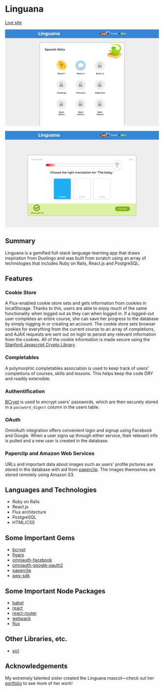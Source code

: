 # Linguana

[Live site][linguana]

[![Image of Linguana Skills Page](screenshots/screenshot1.png)][linguana]

[![Image of Linguana Lesson](screenshots/screenshot2.png)][linguana]

[linguana]: http://www.linguana.co

## Summary

Linguana is a gamified full-stack language-learning app that draws inspiration from Duolingo and was built from scratch using an array of technologies that includes Ruby on Rails, React.js and PostgreSQL.

## Features

### Cookie Store

A Flux-enabled cookie store sets and gets information from cookies in localStorage. Thanks to this, users are able to enjoy much of the same functionality when logged out as they can when logged in. If a logged-out user completes an entire course, she can save her progress to the database by simply logging in or creating an account. The cookie store sets browser cookies for everything from the current course to an array of completions, and AJAX requests are sent out on login to persist any relevant information from the cookies. All of the cookie information is made secure using the [Stanford Javascript Crypto Library][sjcl].

### Completables

A polymorphic completables association is used to keep track of users' completions of courses, skills and lessons. This helps keep the code DRY and readily extensible.

### Authentification

[BCrypt][bcrypt-link] is used to encrypt users' passwords, which are then securely stored in a `password_digest` column in the users table.

### OAuth

OmniAuth integration offers convenient login and signup using Facebook and Google. When a user signs up through either service, their relevant info is pulled and a new user is created in the database.

### Paperclip and Amazon Web Services

URLs and important data about images such as users' profile pictures are stored in the database with aid from [paperclip][paperclip]. The images themselves are stored remotely using Amazon S3.

## Languages and Technologies

* Ruby on Rails
* React.js
* Flux architecture
* PostgreSQL
* HTML/CSS

## Some Important Gems

* [bcrypt][bcrypt-link]
* [figaro][figaro-link]
* [omniauth-facebook][oauth-facebook]
* [omniauth-google-oauth2][oauth-google]
* [paperclip][paperclip]
* [aws-sdk][aws]

## Some Important Node Packages

* [babel][babel]
* [react][react]
* [react-router][react-router]
* [webpack][webpack]
* [flux][flux]

## Other Libraries, etc.

* [sjcl][sjcl]

[bcrypt-link]: https://github.com/codahale/bcrypt-ruby
[oauth-facebook]: https://github.com/mkdynamic/omniauth-facebook
[oauth-google]: https://github.com/zquestz/omniauth-google-oauth2
[paperclip]: https://github.com/thoughtbot/paperclip
[aws]: https://github.com/aws/aws-sdk-ruby
[figaro-link]: https://github.com/laserlemon/figaro
[flux]: https://github.com/facebook/flux
[webpack]: https://webpack.github.io/
[react-router]: https://github.com/reactjs/react-router
[react]: https://facebook.github.io/react/docs/getting-started.html
[babel]: https://github.com/babel/babel
[sjcl]: https://github.com/bitwiseshiftleft/sjcl

## Acknowledgements

My extremely talented sister created the Linguana mascot—check out her [portfolio][kristen] to see more of her work!

[kristen]: http://www.kristensimms.com/portfolio.html
